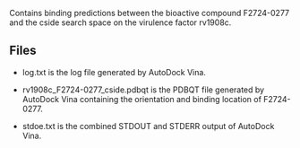 Contains binding predictions between the bioactive compound F2724-0277 and the cside search space on the virulence factor rv1908c.

## Files

- log.txt is the log file generated by AutoDock Vina.

- rv1908c_F2724-0277_cside.pdbqt is the PDBQT file generated by AutoDock Vina containing the orientation and binding location of F2724-0277.

- stdoe.txt is the combined STDOUT and STDERR output of AutoDock Vina.

